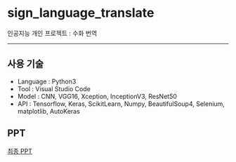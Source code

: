 # sign_language_translate
인공지능 개인 프로젝트 : 수화 번역

<hr />

## 사용 기술
* Language : Python3        
* Tool : Visual Studio Code    
* Model : CNN, VGG16, Xception, InceptionV3, ResNet50
* API : Tensorflow, Keras, ScikitLearn, Numpy, BeautifulSoup4, Selenium, matplotlib, AutoKeras    

## PPT
[최종 PPT](https://docs.google.com/presentation/d/16d3TBONkvQwTwYWgdD1xlZJ_jIEXGc838QPllB2-k2w/edit?usp=sharing)
